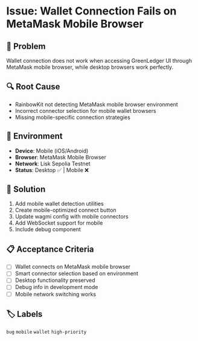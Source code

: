 # Issue: Wallet Connection Fails on MetaMask Mobile Browser

## 🐛 Problem
Wallet connection does not work when accessing GreenLedger UI through MetaMask mobile browser, while desktop browsers work perfectly.

## 🔍 Root Cause
- RainbowKit not detecting MetaMask mobile browser environment
- Incorrect connector selection for mobile wallet browsers
- Missing mobile-specific connection strategies

## 📱 Environment
- **Device**: Mobile (iOS/Android)
- **Browser**: MetaMask Mobile Browser
- **Network**: Lisk Sepolia Testnet
- **Status**: Desktop ✅ | Mobile ❌

## 🎯 Solution
1. Add mobile wallet detection utilities
2. Create mobile-optimized connect button
3. Update wagmi config with mobile connectors
4. Add WebSocket support for mobile
5. Include debug component

## 📋 Acceptance Criteria
- [ ] Wallet connects on MetaMask mobile browser
- [ ] Smart connector selection based on environment
- [ ] Desktop functionality preserved
- [ ] Debug info in development mode
- [ ] Mobile network switching works

## 🏷️ Labels
`bug` `mobile` `wallet` `high-priority`